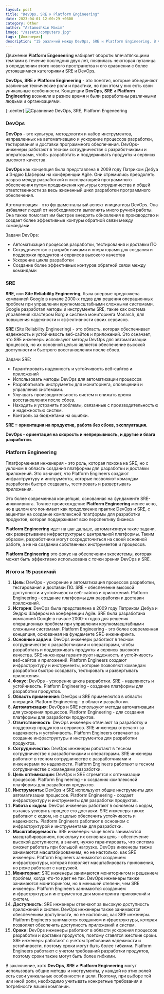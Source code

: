 ```yaml
---
layout: post
title: "DevOps, SRE и Platform Engineering"
date: 2023-04-01 12:00:29 +0300
category: Other
author: "Artamoshkin Maxim"
image: "/assets/computers.jpg"
tags: [Инженерия]
description: "15 различий между DevOps, SRE и Platform Engineering. В частности, он описывает различия в целях, истории, основных задачах, фокусе, области применения, автоматизации, ответственности, сотрудничестве, цели оптимизации, инструментах, работе с кодом, масштабируемости, мониторинге, доступности и сроках. Хотя эти роли могут использовать общие методы и инструменты, у каждой из них есть свои уникальные особенности и цели."
---
```


Движение **Platform Engeneering** набирает обороты впечатляющими темпами в течение последних двух лет, появилась некоторая путаница в определении этого нового пространства и его сравнении с более устоявшимися категориями SRE и DevOps.

**DevOps**, **SRE** и **Platform Engineering** - это понятия, которые объединяют различные технические роли и практики, но при этом у них есть свои уникальные особенности. Концепции **DevOps**, **SRE** и **Platform Engineering** возникли в разное время и были разработаны различными людьми и организациями.
<!-- more -->

{:.center}
![Сравнение DevOps, SRE, Platform Engeneering](https://blog.zverit.com/assets/SRE.devops.platform.png)

### DevOps

**DevOps** - это культура, методология и набор инструментов, направленных на автоматизацию и ускорение процессов разработки, тестирования и доставки программного обеспечения. DevOps-инженеры работают в тесном сотрудничестве с разработчиками и операторами, чтобы разработать и поддерживать продукты и сервисы высокого качества.

**DevOps** как концепция была представлена в 2009 году Патриком Дебуа и Эндрю Шафером на конференции Agile. Они стремились преодолеть разрыв между разработкой и эксплуатацией программного обеспечения путем продвижения культуры сотрудничества и общей ответственности за весь жизненный цикл разработки программного обеспечения.

Автоматизация - это фундаментальный аспект инициативы DevOps. Она избавляет людей от необходимости выполнять много ручной работы. Она также помогает им быстрее внедрять обновления в производство и создает более эффективные контуры обратной связи между командами.

Задачи DevOps:
- Автоматизация процессов разработки, тестирования и доставки ПО
- Сотрудничество с разработчиками и операторами для создания и поддержки продуктов и сервисов высокого качества
- Ускорение цикла разработки
- Создание более эффективных контуров обратной связи между командами

### SRE

**SRE**, или **Site Reliability Engineering**, была впервые предложена компанией Google в начале 2000-х годов для решения операционных проблем при управлении крупномасштабными сложными системами. Google разработал методы и инструменты SRE, такие как система управления кластером Borg и система мониторинга Monarch, для повышения надежности и эффективности своих сервисов.

**SRE** (Site Reliability Engineering) - это область, которая обеспечивает надежность и устойчивость веб-сайтов и приложений. Это означает, что SRE инженеры используют методы DevOps для автоматизации процессов, но их основной целью является обеспечение высокой доступности и быстрого восстановления после сбоев.

Задачи SRE:

- Гарантировать надежность и устойчивость веб-сайтов и приложений
- Использовать методы DevOps для автоматизации процессов
- Разрабатывать инструменты для мониторинга, оповещений и управления системами.
- Улучшать производительность систем и снижать время восстановления после сбоев.
- Находить и устранять проблемы, связанные с производительностью и надежностью систем.
- Контроль за бюджетами на ошибки.

**SRE = ориентация на продуктив, работа без сбоев, эксплуатация.**

**DevOps - ориентация на скорость и непрерывность, и другие и блага разработки.**

### Platform Engineering

Платформенная инженерия - это роль, которая похожа на SRE, но с уклоном в область создания платформы для разработки и доставки приложений. Это означает, что Platform Engineers создают инфраструктуру и инструменты, которые позволяют командам разработки быстро создавать, тестировать и развертывать приложения.

Это более современная концепция, основанная на фундаменте SRE-инжиниринга. Точное происхождение **Platform Engineering** менее ясно, но в целом его понимают как продолжение практик DevOps и SRE, с акцентом на создание комплексной платформы для разработки продуктов, которая поддерживает всю перспективу бизнеса

**Platform Engineering** идет на шаг дальше, автоматизируя такие задачи, как развертывание инфраструктуры с центральной платформы. Таким образом, разработчики могут сосредоточиться на своей основной работе, а не на создании собственных инструментов и процессов.

**Platform Engineering** это фокус на обеспечении экосистемы, которая может быть эффективно использована с точки зрения DevOps и SRE.

### Итого и 15 различий
1. **Цель**: DevOps - ускорение и автоматизация процессов разработки, тестирования и доставки ПО. SRE - обеспечение высокой доступности и устойчивости веб-сайтов и приложений. Platform Engineering - создание платформы для разработки и доставки приложений.
2. **История**: DevOps была представлена в 2009 году Патриком Дебуа и Эндрю Шафером на конференции Agile. SRE была разработана компанией Google в начале 2000-х годов для решения операционных проблем при управлении крупномасштабными сложными системами. Platform Engineering - это более современная концепция, основанная на фундаменте SRE-инжиниринга.
3. **Основные задачи**: DevOps инженеры работают в тесном сотрудничестве с разработчиками и операторами, чтобы разработать и поддерживать продукты и сервисы высокого качества. SRE инженеры гарантируют надежность и устойчивость веб-сайтов и приложений. Platform Engineers создают инфраструктуру и инструменты, которые позволяют командам разработки быстро создавать, тестировать и развертывать приложения.
4. **Фокус**: DevOps - ускорение цикла разработки. SRE - надежность и устойчивость. Platform Engineering - создание платформы для разработки продуктов.
5. **Область применения**: DevOps и SRE применяются в области операций. Platform Engineering - в области разработки.
6. **Автоматизация**: DevOps и SRE используют методы автоматизации для ускорения процессов. Platform Engineering - для создания платформы для разработки продуктов.
7. **Ответственность**: DevOps инженеры отвечают за разработку и поддержку продуктов и сервисов. SRE инженеры отвечают за надежность и устойчивость. Platform Engineers отвечают за создание инфраструктуры и инструментов для разработки продуктов.
8. **Сотрудничество**: DevOps инженеры работают в тесном сотрудничестве с разработчиками и операторами. SRE инженеры работают в тесном сотрудничестве с разработчиками и инженерами по надежности. Platform Engineers работают в тесном сотрудничестве с командами разработки.
9. **Цель оптимизации**: DevOps и SRE стремятся к оптимизации процессов. Platform Engineering - к созданию комплексной платформы для разработки продуктов.
10. **Инструменты**: DevOps и SRE используют общие инструменты для автоматизации процессов. Platform Engineering - создает инфраструктуру и инструменты для разработки продуктов.
11. **Работа с кодом**: DevOps инженеры работают в основном с кодом, пытаясь ускорить процесс его доставки. SRE инженеры также работают с кодом, но с целью обеспечить устойчивость и надежность. Platform Engineers работают в основном с инфраструктурой и инструментами для разработки.
12. **Масштабируемость**: SRE инженеры чаще всего занимаются масштабированием, поскольку их основная цель - обеспечение высокой доступности, а значит, нужно гарантировать, что система сможет работать при большой нагрузке. DevOps инженеры также занимаются масштабированием, но не настолько, как SRE инженеры. Platform Engineers занимаются созданием инфраструктуры, которая позволяет масштабировать приложения, но реже работают с нагрузкой.
13. **Мониторинг**: SRE инженеры занимаются мониторингом и решением проблем, когда что-то идет не так. DevOps инженеры также занимаются мониторингом, но в меньшей степени, чем SRE инженеры. Platform Engineers занимаются созданием инфраструктуры и инструментов для мониторинга приложений и систем.
14. **Доступность**: SRE инженеры отвечают за высокую доступность приложений и систем. DevOps инженеры также занимаются обеспечением доступности, но не настолько, как SRE инженеры. Platform Engineers занимаются созданием инфраструктуры, которая позволяет обеспечить доступность приложений и систем.
15. **Сроки**: DevOps инженеры работают в области ускорения процессов разработки и доставки продуктов, поэтому ставятся жесткие сроки. SRE инженеры работают с учетом требований надежности и устойчивости, поэтому сроки могут быть более гибкими. Platform Engineers работают с учетом требований разработки продуктов, поэтому сроки также могут быть более гибкими.

В заключение, хотя **DevOps**, **SRE** и **Platform Engineering** могут использовать общие методы и инструменты, у каждой из этих ролей есть свои уникальные особенности и цели. Поэтому, при выборе той или иной роли, необходимо учитывать конкретные требования и потребности вашей компании.